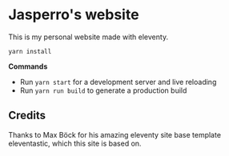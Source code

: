 # Jasperro's website

This is my personal website made with eleventy.

```
yarn install
````

__Commands__

* Run `yarn start` for a development server and live reloading
* Run `yarn run build` to generate a production build

## Credits

Thanks to Max Böck for his amazing eleventy site base template eleventastic, which this site is based on.

